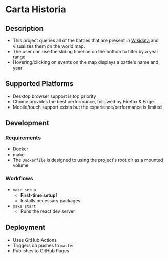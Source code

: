# Carta Historia
## Description
- This project queries all of the battles that are present in [Wikidata](https://www.wikidata.org/) and visualizes them on the world map.
- The user can use the sliding timeline on the bottom to filter by a year range
- Hovering/clicking on events on the map displays a battle's name and year

## Supported Platforms
- Desktop browser support is top priority
- Chome provides the best performance, followed by Firefox & Edge
- Mobile/touch support exists but the experience/performance is limited

## Development
### Requirements
- Docker
- make
- The `Dockerfile` is designed to using the project's root dir as a mounted volume

### Workflows
- `make setup`
    - **First-time setup!**
    - Installs necessary packages
- `make start`
    - Runs the react dev server

## Deployment
- Uses GitHub Actions
- Triggers on pushes to `master`
- Publishes to GitHub Pages
